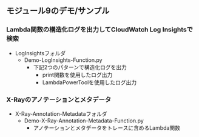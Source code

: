 
## モジュール9のデモ/サンプル


### Lambda関数の構造化ログを出力してCloudWatch Log Insightsで検索
- LogInsightsフォルダ
  - Demo-LogInsights-Function.py
    - 下記2つのパターンで構造化ログを出力
      - print関数を使用したログ出力
      - LambdaPowerToolを使用したログ出力


### X-Rayのアノテーションとメタデータ
- X-Ray-Annotation-Metadataフォルダ
  - Demo-X-Ray-Annotation-Metadata-Function.py
    - アノテーションとメタデータをトレースに含めるLambda関数







